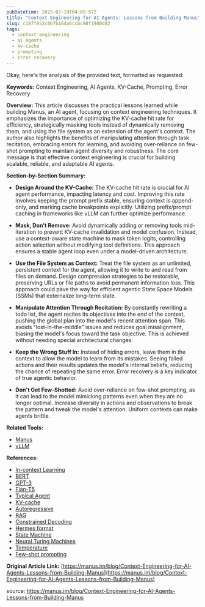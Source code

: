 ```yaml
---
pubDatetime: 2025-07-19T04:05:57Z
title: "Context Engineering for AI Agents: Lessons from Building Manus"
slug: c187f952c0b7b164a6ccbc98f1980d82
tags:
  - context engineering
  - ai agents
  - kv-cache
  - prompting
  - error recovery
---
```


Okay, here's the analysis of the provided text, formatted as requested:

**Keywords:** Context Engineering, AI Agents, KV-Cache, Prompting, Error Recovery

**Overview:** This article discusses the practical lessons learned while building Manus, an AI agent, focusing on context engineering techniques. It emphasizes the importance of optimizing the KV-cache hit rate for efficiency, strategically masking tools instead of dynamically removing them, and using the file system as an extension of the agent's context. The author also highlights the benefits of manipulating attention through task recitation, embracing errors for learning, and avoiding over-reliance on few-shot prompting to maintain agent diversity and robustness. The core message is that effective context engineering is crucial for building scalable, reliable, and adaptable AI agents.

**Section-by-Section Summary:**

*   **Design Around the KV-Cache:** The KV-cache hit rate is crucial for AI agent performance, impacting latency and cost. Improving this rate involves keeping the prompt prefix stable, ensuring context is append-only, and marking cache breakpoints explicitly. Utilizing prefix/prompt caching in frameworks like vLLM can further optimize performance.

*   **Mask, Don't Remove:** Avoid dynamically adding or removing tools mid-iteration to prevent KV-cache invalidation and model confusion. Instead, use a context-aware state machine to mask token logits, controlling action selection without modifying tool definitions. This approach ensures a stable agent loop even under a model-driven architecture.

*   **Use the File System as Context:** Treat the file system as an unlimited, persistent context for the agent, allowing it to write to and read from files on demand. Design compression strategies to be restorable, preserving URLs or file paths to avoid permanent information loss. This approach could pave the way for efficient agentic State Space Models (SSMs) that externalize long-term state.

*   **Manipulate Attention Through Recitation:** By constantly rewriting a todo list, the agent recites its objectives into the end of the context, pushing the global plan into the model's recent attention span. This avoids "lost-in-the-middle" issues and reduces goal misalignment, biasing the model's focus toward the task objective. This is achieved without needing special architectural changes.

*   **Keep the Wrong Stuff In:** Instead of hiding errors, leave them in the context to allow the model to learn from its mistakes. Seeing failed actions and their results updates the model's internal beliefs, reducing the chance of repeating the same error. Error recovery is a key indicator of true agentic behavior.

*   **Don't Get Few-Shotted:** Avoid over-reliance on few-shot prompting, as it can lead to the model mimicking patterns even when they are no longer optimal. Increase diversity in actions and observations to break the pattern and tweak the model's attention. Uniform contexts can make agents brittle.

**Related Tools:**

*   [Manus](https://manus.im/app)
*   [vLLM](https://github.com/vllm-project/vllm)

**References:**

*   [In-context Learning](https://arxiv.org/abs/2301.00234)
*   [BERT](https://arxiv.org/abs/1810.04805)
*   [GPT-3](https://arxiv.org/abs/2005.14165)
*   [Flan-T5](https://arxiv.org/abs/2210.11416)
*   [Typical Agent](https://arxiv.org/abs/2210.03629)
*   [KV-cache](https://medium.com/@joaolages/kv-caching-explained-276520203249)
*   [Autoregressive](https://en.wikipedia.org/wiki/Autoregressive_model)
*   [RAG](https://en.wikipedia.org/wiki/Retrieval-augmented_generation)
*   [Constrained Decoding](https://platform.openai.com/docs/guides/structured-outputs)
*   [Hermes format](https://github.com/NousResearch/Hermes-Function-Calling)
*   [State Machine](https://en.wikipedia.org/wiki/Finite-state_machine)
*   [Neural Turing Machines](https://arxiv.org/abs/1410.5401)
*   [Temperature](https://arxiv.org/abs/2405.00492)
*   [Few-shot prompting](https://www.promptingguide.ai/techniques/fewshot)

**Original Article Link:** [https://manus.im/blog/Context-Engineering-for-AI-Agents-Lessons-from-Building-Manus](https://manus.im/blog/Context-Engineering-for-AI-Agents-Lessons-from-Building-Manus)


source: https://manus.im/blog/Context-Engineering-for-AI-Agents-Lessons-from-Building-Manus